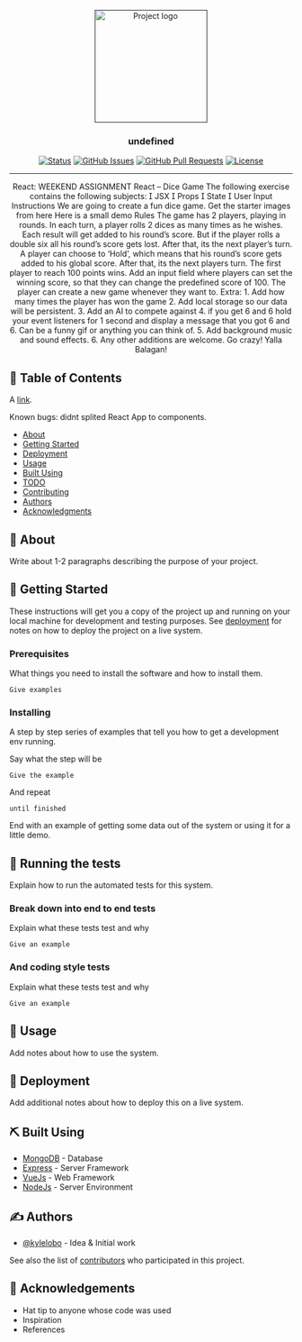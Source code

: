 <p align="center">
  <a href="" rel="noopener">
 <img width=200px height=200px src="https://i.imgur.com/6wj0hh6.jpg" alt="Project logo"></a>
</p>

<h3 align="center">undefined</h3>

<div align="center">

[![Status](https://img.shields.io/badge/status-active-success.svg)]()
[![GitHub Issues](https://img.shields.io/github/issues/kylelobo/The-Documentation-Compendium.svg)](https://github.com/kylelobo/The-Documentation-Compendium/issues)
[![GitHub Pull Requests](https://img.shields.io/github/issues-pr/kylelobo/The-Documentation-Compendium.svg)](https://github.com/kylelobo/The-Documentation-Compendium/pulls)
[![License](https://img.shields.io/badge/license-MIT-blue.svg)](/LICENSE)

</div>

---

<p align="center"> React: WEEKEND
ASSIGNMENT
React – Dice Game
The following exercise contains the following subjects:
 JSX
 Props
 State
 User Input
Instructions
We are going to create a fun dice game.
Get the starter images from here
Here is a small demo
Rules
The game has 2 players, playing in rounds.
In each turn, a player rolls 2 dices as many times as he wishes.
Each result will get added to his round’s score.
But if the player rolls a double six all his round’s score gets lost.
After that, its the next player’s turn.
A player can choose to ‘Hold’, which means that his round’s score
gets added to his global score. After that, its the next players turn.
The first player to reach 100 points wins.
Add an input field where players can set the winning score, so that
they can change the predefined score of 100.
The player can create a new game whenever they want to.
Extra:
1. Add how many times the player has won the game
2. Add local storage so our data will be persistent.
3. Add an AI to compete against
4. if you get 6 and 6 hold your event listeners for 1 second and
display a message that you got 6 and 6. Can be a funny gif or
anything you can think of.
5. Add background music and sound effects.
6. Any other additions are welcome. Go crazy!
Yalla Balagan!
    <br> 
</p>

## 📝 Table of Contents

A [link](https://dice-react-galpalex.netlify.app/).

Known bugs: didnt splited React App to components.

- [About](#about)
- [Getting Started](#getting_started)
- [Deployment](#deployment)
- [Usage](#usage)
- [Built Using](#built_using)
- [TODO](../TODO.md)
- [Contributing](../CONTRIBUTING.md)
- [Authors](#authors)
- [Acknowledgments](#acknowledgement)

## 🧐 About <a name = "about"></a>

Write about 1-2 paragraphs describing the purpose of your project.

## 🏁 Getting Started <a name = "getting_started"></a>

These instructions will get you a copy of the project up and running on your local machine for development and testing purposes. See [deployment](#deployment) for notes on how to deploy the project on a live system.

### Prerequisites

What things you need to install the software and how to install them.

```
Give examples
```

### Installing

A step by step series of examples that tell you how to get a development env running.

Say what the step will be

```
Give the example
```

And repeat

```
until finished
```

End with an example of getting some data out of the system or using it for a little demo.

## 🔧 Running the tests <a name = "tests"></a>

Explain how to run the automated tests for this system.

### Break down into end to end tests

Explain what these tests test and why

```
Give an example
```

### And coding style tests

Explain what these tests test and why

```
Give an example
```

## 🎈 Usage <a name="usage"></a>

Add notes about how to use the system.

## 🚀 Deployment <a name = "deployment"></a>

Add additional notes about how to deploy this on a live system.

## ⛏️ Built Using <a name = "built_using"></a>

- [MongoDB](https://www.mongodb.com/) - Database
- [Express](https://expressjs.com/) - Server Framework
- [VueJs](https://vuejs.org/) - Web Framework
- [NodeJs](https://nodejs.org/en/) - Server Environment

## ✍️ Authors <a name = "authors"></a>

- [@kylelobo](https://github.com/kylelobo) - Idea & Initial work

See also the list of [contributors](https://github.com/kylelobo/The-Documentation-Compendium/contributors) who participated in this project.

## 🎉 Acknowledgements <a name = "acknowledgement"></a>

- Hat tip to anyone whose code was used
- Inspiration
- References
